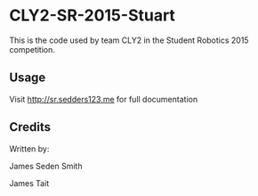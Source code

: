 # CLY2-SR-2015-Stuart

This is the code used by team CLY2 in the Student Robotics 2015 competition.

## Usage

Visit http://sr.sedders123.me for full documentation

## Credits
Written by:

James Seden Smith

James Tait
